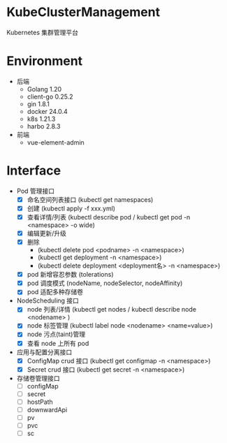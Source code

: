 # KubeClusterManagement

Kubernetes 集群管理平台

# Environment

- 后端
    - Golang 1.20
    - client-go 0.25.2
    - gin 1.8.1
    - docker 24.0.4
    - k8s 1.21.3
    - harbo 2.8.3
- 前端
    - vue-element-admin


# Interface

- Pod 管理接口
    - [x] 命名空间列表接口 (kubectl get namespaces)
    - [x] 创建 (kubectl apply -f xxx.yml)
    - [x] 查看详情/列表 (kubectl describe pod / kubectl get pod -n \<namespace\> -o wide)
    - [x] 编辑更新/升级
    - [x] 删除 
        - (kubectl delete pod \<podname\> -n \<namespace\>)
        - (kubectl get deployment -n \<namespace\>)
        - (kubectl delete deployment \<deployment名\> -n \<namespace\>)
    - [x] pod 新增容忍参数 (tolerations)
    - [x] pod 调度模式 (nodeName, nodeSelector, nodeAffinity)
    - [x] pod 适配多种存储卷
- NodeScheduling 接口
    - [x] node 列表/详情 (kubectl get nodes / kubectl describe node \<nodename\> )
    - [x] node 标签管理 (kubectl label node \<nodename\> <name=value>)
    - [x] node 污点(taint)管理
    - [x] 查看 node 上所有 pod
- 应用与配置分离接口
    - [x] ConfigMap crud 接口 (kubectl get configmap -n \<namespace\>)
    - [x] Secret crud 接口 (kubectl get secret -n \<namespace\>)
- 存储卷管理接口
    - [ ] configMap
    - [ ] secret
    - [ ] hostPath
    - [ ] downwardApi
    - [ ] pv
    - [ ] pvc
    - [ ] sc
